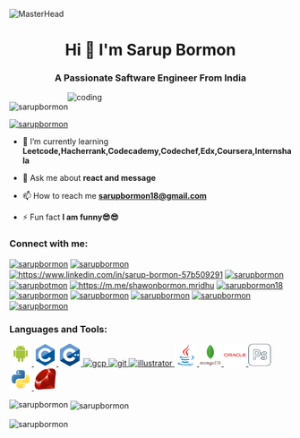 ![MasterHead](https://user-images.githubusercontent.com/90236635/232446433-d5540fa2-fe28-4bb8-b929-cdb51fe61336.gif)
<h1 align="center">Hi 👋 I'm Sarup Bormon</h1>
<h3 align="center">A Passionate Saftware Engineer From India</h3>
<image align="right"alt="coding"width="400"src="https://miro.medium.com/v2/resize:fit:1400/1*kIacWWXjfYBFXqIXhIuCXQ.gif"

<p align="left"> <img src="https://komarev.com/ghpvc/?username=sarupbormon&label=Profile%20views&color=0e75b6&style=flat" alt="sarupbormon" /> </p>
                                                                                                                                                 
<p align="left"> <a href="https://twitter.com/sarupbormon" target="blank"><img src="https://img.shields.io/twitter/follow/sarupbormon?logo=twitter&style=for-the-badge" alt="sarupbormon" /></a> </p>

- 🌱 I’m currently learning **Leetcode,Hacherrank,Codecademy,Codechef,Edx,Coursera,Internshala**

- 💬 Ask me about **react and message**

- 📫 How to reach me **sarupbormon18@gmail.com**

- ⚡ Fun fact **I am funny😎😎**

<h3 align="left">Connect with me:</h3>
<p align="left">
<a href="https://dev.to/sarupbormon" target="blank"><img align="center" src="https://raw.githubusercontent.com/rahuldkjain/github-profile-readme-generator/master/src/images/icons/Social/devto.svg" alt="sarupbormon" height="30" width="40" /></a>
<a href="https://twitter.com/sarupbormon" target="blank"><img align="center" src="https://raw.githubusercontent.com/rahuldkjain/github-profile-readme-generator/master/src/images/icons/Social/twitter.svg" alt="sarupbormon" height="30" width="40" /></a>
<a href="https://linkedin.com/in/https://www.linkedin.com/in/sarup-bormon-57b509291" target="blank"><img align="center" src="https://raw.githubusercontent.com/rahuldkjain/github-profile-readme-generator/master/src/images/icons/Social/linked-in-alt.svg" alt="https://www.linkedin.com/in/sarup-bormon-57b509291" height="30" width="40" /></a>
<a href="https://codesandbox.com/sarupbormon" target="blank"><img align="center" src="https://raw.githubusercontent.com/rahuldkjain/github-profile-readme-generator/master/src/images/icons/Social/codesandbox.svg" alt="sarupbormon" height="30" width="40" /></a>
<a href="https://kaggle.com/sarupbotmon" target="blank"><img align="center" src="https://raw.githubusercontent.com/rahuldkjain/github-profile-readme-generator/master/src/images/icons/Social/kaggle.svg" alt="sarupbotmon" height="30" width="40" /></a>
<a href="https://fb.com/https://m.me/shawonbormon.mridhu" target="blank"><img align="center" src="https://raw.githubusercontent.com/rahuldkjain/github-profile-readme-generator/master/src/images/icons/Social/facebook.svg" alt="https://m.me/shawonbormon.mridhu" height="30" width="40" /></a>
<a href="https://instagram.com/sarupbormon18" target="blank"><img align="center" src="https://raw.githubusercontent.com/rahuldkjain/github-profile-readme-generator/master/src/images/icons/Social/instagram.svg" alt="sarupbormon18" height="30" width="40" /></a>
<a href="https://www.codechef.com/users/sarupbormon" target="blank"><img align="center" src="https://cdn.jsdelivr.net/npm/simple-icons@3.1.0/icons/codechef.svg" alt="sarupbormon" height="30" width="40" /></a>
<a href="https://www.hackerrank.com/sarupbormon" target="blank"><img align="center" src="https://raw.githubusercontent.com/rahuldkjain/github-profile-readme-generator/master/src/images/icons/Social/hackerrank.svg" alt="sarupbormon" height="30" width="40" /></a>
<a href="https://codeforces.com/profile/sarupbormon" target="blank"><img align="center" src="https://raw.githubusercontent.com/rahuldkjain/github-profile-readme-generator/master/src/images/icons/Social/codeforces.svg" alt="sarupbormon" height="30" width="40" /></a>
<a href="https://www.leetcode.com/sarupbormon" target="blank"><img align="center" src="https://raw.githubusercontent.com/rahuldkjain/github-profile-readme-generator/master/src/images/icons/Social/leet-code.svg" alt="sarupbormon" height="30" width="40" /></a>
<a href="https://www.topcoder.com/members/sarupbormon" target="blank"><img align="center" src="https://raw.githubusercontent.com/rahuldkjain/github-profile-readme-generator/master/src/images/icons/Social/topcoder.svg" alt="sarupbormon" height="30" width="40" /></a>
</p>

<h3 align="left">Languages and Tools:</h3>
<p align="left"> <a href="https://developer.android.com" target="_blank" rel="noreferrer"> <img src="https://raw.githubusercontent.com/devicons/devicon/master/icons/android/android-original-wordmark.svg" alt="android" width="40" height="40"/> </a> <a href="https://www.cprogramming.com/" target="_blank" rel="noreferrer"> <img src="https://raw.githubusercontent.com/devicons/devicon/master/icons/c/c-original.svg" alt="c" width="40" height="40"/> </a> <a href="https://www.w3schools.com/cpp/" target="_blank" rel="noreferrer"> <img src="https://raw.githubusercontent.com/devicons/devicon/master/icons/cplusplus/cplusplus-original.svg" alt="cplusplus" width="40" height="40"/> </a> <a href="https://cloud.google.com" target="_blank" rel="noreferrer"> <img src="https://www.vectorlogo.zone/logos/google_cloud/google_cloud-icon.svg" alt="gcp" width="40" height="40"/> </a> <a href="https://git-scm.com/" target="_blank" rel="noreferrer"> <img src="https://www.vectorlogo.zone/logos/git-scm/git-scm-icon.svg" alt="git" width="40" height="40"/> </a> <a href="https://www.adobe.com/in/products/illustrator.html" target="_blank" rel="noreferrer"> <img src="https://www.vectorlogo.zone/logos/adobe_illustrator/adobe_illustrator-icon.svg" alt="illustrator" width="40" height="40"/> </a> <a href="https://www.java.com" target="_blank" rel="noreferrer"> <img src="https://raw.githubusercontent.com/devicons/devicon/master/icons/java/java-original.svg" alt="java" width="40" height="40"/> </a> <a href="https://www.mongodb.com/" target="_blank" rel="noreferrer"> <img src="https://raw.githubusercontent.com/devicons/devicon/master/icons/mongodb/mongodb-original-wordmark.svg" alt="mongodb" width="40" height="40"/> </a> <a href="https://www.oracle.com/" target="_blank" rel="noreferrer"> <img src="https://raw.githubusercontent.com/devicons/devicon/master/icons/oracle/oracle-original.svg" alt="oracle" width="40" height="40"/> </a> <a href="https://www.photoshop.com/en" target="_blank" rel="noreferrer"> <img src="https://raw.githubusercontent.com/devicons/devicon/master/icons/photoshop/photoshop-line.svg" alt="photoshop" width="40" height="40"/> </a> <a href="https://www.python.org" target="_blank" rel="noreferrer"> <img src="https://raw.githubusercontent.com/devicons/devicon/master/icons/python/python-original.svg" alt="python" width="40" height="40"/> </a> <a href="https://www.ruby-lang.org/en/" target="_blank" rel="noreferrer"> <img src="https://raw.githubusercontent.com/devicons/devicon/master/icons/ruby/ruby-original.svg" alt="ruby" width="40" height="40"/> </a> </p>

<p><img align="left" src="https://github-readme-stats.vercel.app/api/top-langs?username=sarupbormon&show_icons=true&locale=en&layout=compact" alt="sarupbormon" /></p>

<p>&nbsp;<img align="center" src="https://github-readme-stats.vercel.app/api?username=sarupbormon&show_icons=true&locale=en" alt="sarupbormon" /></p>

<p><img align="center" src="https://github-readme-streak-stats.herokuapp.com/?user=sarupbormon&" alt="sarupbormon" /></p>

